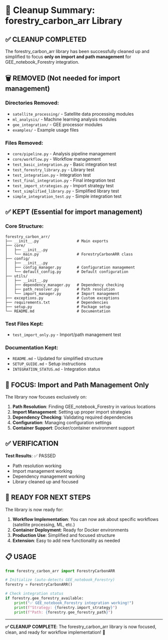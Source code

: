 # 🧹 Cleanup Summary: forestry_carbon_arr Library

## ✅ **CLEANUP COMPLETED**

The forestry_carbon_arr library has been successfully cleaned up and simplified to focus **only on import and path management** for GEE_notebook_Forestry integration.

## 🗑️ **REMOVED (Not needed for import management)**

### Directories Removed:
- `satellite_processing/` - Satellite data processing modules
- `ml_analysis/` - Machine learning analysis modules  
- `gee_integration/` - GEE processor modules
- `examples/` - Example usage files

### Files Removed:
- `core/pipeline.py` - Analysis pipeline management
- `core/workflow.py` - Workflow management
- `test_basic_integration.py` - Basic integration test
- `test_forestry_library.py` - Library test
- `test_integration.py` - Integration test
- `test_final_integration.py` - Final integration test
- `test_import_strategies.py` - Import strategy test
- `test_simplified_library.py` - Simplified library test
- `simple_integration_test.py` - Simple integration test

## ✅ **KEPT (Essential for import management)**

### Core Structure:
```
forestry_carbon_arr/
├── __init__.py                 # Main exports
├── core/
│   ├── __init__.py
│   └── main.py                 # ForestryCarbonARR class
├── config/
│   ├── __init__.py
│   ├── config_manager.py       # Configuration management
│   └── default_config.py       # Default configuration
├── utils/
│   ├── __init__.py
│   ├── dependency_manager.py   # Dependency checking
│   ├── path_resolver.py        # Path resolution
│   └── import_manager.py       # Import management
├── exceptions.py               # Custom exceptions
├── requirements.txt            # Dependencies
├── setup.py                    # Package setup
└── README.md                   # Documentation
```

### Test Files Kept:
- `test_import_only.py` - Import/path management test

### Documentation Kept:
- `README.md` - Updated for simplified structure
- `SETUP_GUIDE.md` - Setup instructions
- `INTEGRATION_STATUS.md` - Integration status

## 🎯 **FOCUS: Import and Path Management Only**

The library now focuses exclusively on:

1. **Path Resolution**: Finding GEE_notebook_Forestry in various locations
2. **Import Management**: Setting up proper import strategies
3. **Dependency Checking**: Validating required dependencies
4. **Configuration**: Managing configuration settings
5. **Container Support**: Docker/container environment support

## ✅ **VERIFICATION**

**Test Results**: ✅ PASSED
- Path resolution working
- Import management working  
- Dependency management working
- Library cleaned up and focused

## 🚀 **READY FOR NEXT STEPS**

The library is now ready for:

1. **Workflow Implementation**: You can now ask about specific workflows (satellite processing, ML, etc.)
2. **Container Deployment**: Ready for Docker environments
3. **Production Use**: Simplified and focused structure
4. **Extension**: Easy to add new functionality as needed

## 📋 **USAGE**

```python
from forestry_carbon_arr import ForestryCarbonARR

# Initialize (auto-detects GEE_notebook_Forestry)
forestry = ForestryCarbonARR()

# Check integration status
if forestry.gee_forestry_available:
    print("✅ GEE_notebook_Forestry integration working!")
    print(f"Strategy: {forestry.import_strategy}")
    print(f"Path: {forestry.gee_forestry_path}")
```

---

**✅ CLEANUP COMPLETE**: The forestry_carbon_arr library is now focused, clean, and ready for workflow implementation! 🌳

